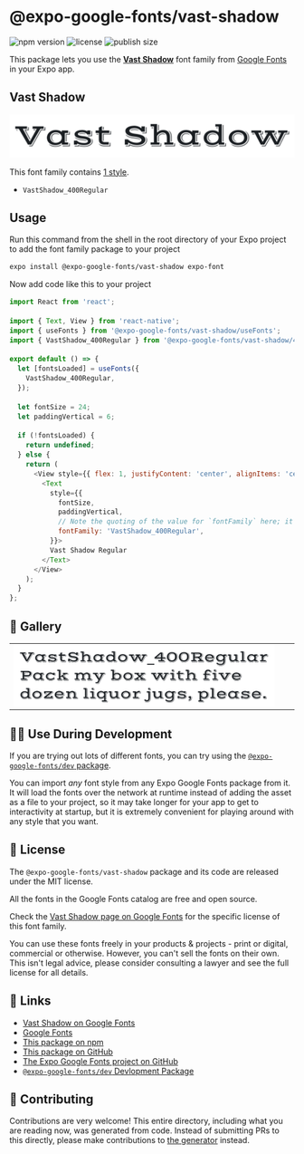 # @expo-google-fonts/vast-shadow

![npm version](https://flat.badgen.net/npm/v/@expo-google-fonts/vast-shadow)
![license](https://flat.badgen.net/github/license/expo/google-fonts)
![publish size](https://flat.badgen.net/packagephobia/install/@expo-google-fonts/vast-shadow)

This package lets you use the [**Vast Shadow**](https://fonts.google.com/specimen/Vast+Shadow) font family from [Google Fonts](https://fonts.google.com/) in your Expo app.

## Vast Shadow

![Vast Shadow](./font-family.png)

This font family contains [1 style](#-gallery).

- `VastShadow_400Regular`

## Usage

Run this command from the shell in the root directory of your Expo project to add the font family package to your project
```sh
expo install @expo-google-fonts/vast-shadow expo-font
```

Now add code like this to your project
```js
import React from 'react';

import { Text, View } from 'react-native';
import { useFonts } from '@expo-google-fonts/vast-shadow/useFonts';
import { VastShadow_400Regular } from '@expo-google-fonts/vast-shadow/400Regular';

export default () => {
  let [fontsLoaded] = useFonts({
    VastShadow_400Regular,
  });

  let fontSize = 24;
  let paddingVertical = 6;

  if (!fontsLoaded) {
    return undefined;
  } else {
    return (
      <View style={{ flex: 1, justifyContent: 'center', alignItems: 'center' }}>
        <Text
          style={{
            fontSize,
            paddingVertical,
            // Note the quoting of the value for `fontFamily` here; it expects a string!
            fontFamily: 'VastShadow_400Regular',
          }}>
          Vast Shadow Regular
        </Text>
      </View>
    );
  }
};

```

## 🔡 Gallery


||||
|-|-|-|
|![VastShadow_400Regular](./VastShadow_400Regular.ttf.png)||||


## 👩‍💻 Use During Development

If you are trying out lots of different fonts, you can try using the [`@expo-google-fonts/dev` package](https://github.com/expo/google-fonts/tree/master/font-packages/dev#readme).

You can import *any* font style from any Expo Google Fonts package from it. It will load the fonts
over the network at runtime instead of adding the asset as a file to your project, so it may take longer
for your app to get to interactivity at startup, but it is extremely convenient
for playing around with any style that you want.

## 📖 License

The `@expo-google-fonts/vast-shadow` package and its code are released under the MIT license.

All the fonts in the Google Fonts catalog are free and open source.

Check the [Vast Shadow page on Google Fonts](https://fonts.google.com/specimen/Vast+Shadow) for the specific license of this font family.

You can use these fonts freely in your products & projects - print or digital, commercial or otherwise. However, you can't sell the fonts on their own. This isn't legal advice, please consider consulting a lawyer and see the full license for all details.

## 🔗 Links

- [Vast Shadow on Google Fonts](https://fonts.google.com/specimen/Vast+Shadow)
- [Google Fonts](https://fonts.google.com/)
- [This package on npm](https://www.npmjs.com/package/@expo-google-fonts/vast-shadow)
- [This package on GitHub](https://github.com/expo/google-fonts/tree/master/font-packages/vast-shadow)
- [The Expo Google Fonts project on GitHub](https://github.com/expo/google-fonts)
- [`@expo-google-fonts/dev` Devlopment Package](https://github.com/expo/google-fonts/tree/master/font-packages/dev)

## 🤝 Contributing

Contributions are very welcome! This entire directory, including what you are reading now, was generated from code. Instead of submitting PRs to this directly, please make contributions to [the generator](https://github.com/expo/google-fonts/tree/master/packages/generator) instead.
